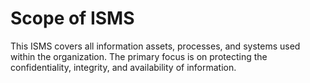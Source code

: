 # Scope of ISMS

This ISMS covers all information assets, processes, and systems used within the organization. The primary focus is on protecting the confidentiality, integrity, and availability of information.
